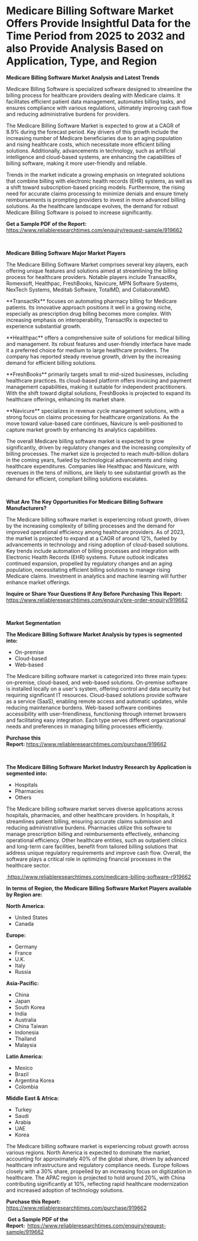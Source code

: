 <p><h1>Medicare Billing Software Market Offers Provide Insightful Data for the Time Period from 2025 to 2032 and also Provide Analysis Based on Application, Type, and Region</h1></p><p><strong>Medicare Billing Software Market Analysis and Latest Trends</strong></p>
<p><p>Medicare Billing Software is specialized software designed to streamline the billing process for healthcare providers dealing with Medicare claims. It facilitates efficient patient data management, automates billing tasks, and ensures compliance with various regulations, ultimately improving cash flow and reducing administrative burdens for providers. </p><p>The Medicare Billing Software Market is expected to grow at a CAGR of 8.9% during the forecast period. Key drivers of this growth include the increasing number of Medicare beneficiaries due to an aging population and rising healthcare costs, which necessitate more efficient billing solutions. Additionally, advancements in technology, such as artificial intelligence and cloud-based systems, are enhancing the capabilities of billing software, making it more user-friendly and reliable. </p><p>Trends in the market indicate a growing emphasis on integrated solutions that combine billing with electronic health records (EHR) systems, as well as a shift toward subscription-based pricing models. Furthermore, the rising need for accurate claims processing to minimize denials and ensure timely reimbursements is prompting providers to invest in more advanced billing solutions. As the healthcare landscape evolves, the demand for robust Medicare Billing Software is poised to increase significantly.</p></p>
<p><strong>Get a Sample PDF of the Report:&nbsp;</strong> <a href="https://www.reliableresearchtimes.com/enquiry/request-sample/919662?utm_campaign=2255&utm_medium=2&utm_source=Github&utm_content=ia&utm_term=17042025&utm_id=medicare-billing-software">https://www.reliableresearchtimes.com/enquiry/request-sample/919662</a></p>
<p>&nbsp;</p>
<p><strong>Medicare Billing Software Major Market Players</strong></p>
<p><p>The Medicare Billing Software Market comprises several key players, each offering unique features and solutions aimed at streamlining the billing process for healthcare providers. Notable players include TransactRx, Romexsoft, Healthpac, FreshBooks, Navicure, MPN Software Systems, NexTech Systems, Meditab Software, TotalMD, and CollaborateMD.</p><p>**TransactRx** focuses on automating pharmacy billing for Medicare patients. Its innovative approach positions it well in a growing niche, especially as prescription drug billing becomes more complex. With increasing emphasis on interoperability, TransactRx is expected to experience substantial growth.</p><p>**Healthpac** offers a comprehensive suite of solutions for medical billing and management. Its robust features and user-friendly interface have made it a preferred choice for medium to large healthcare providers. The company has reported steady revenue growth, driven by the increasing demand for efficient billing solutions.</p><p>**FreshBooks** primarily targets small to mid-sized businesses, including healthcare practices. Its cloud-based platform offers invoicing and payment management capabilities, making it suitable for independent practitioners. With the shift toward digital solutions, FreshBooks is projected to expand its healthcare offerings, enhancing its market share.</p><p>**Navicure** specializes in revenue cycle management solutions, with a strong focus on claims processing for healthcare organizations. As the move toward value-based care continues, Navicure is well-positioned to capture market growth by enhancing its analytics capabilities.</p><p>The overall Medicare billing software market is expected to grow significantly, driven by regulatory changes and the increasing complexity of billing processes. The market size is projected to reach multi-billion dollars in the coming years, fueled by technological advancements and rising healthcare expenditures. Companies like Healthpac and Navicure, with revenues in the tens of millions, are likely to see substantial growth as the demand for efficient, compliant billing solutions escalates.</p></p>
<p>&nbsp;</p>
<p><strong>What Are The Key Opportunities For Medicare Billing Software Manufacturers?</strong></p>
<p><p>The Medicare billing software market is experiencing robust growth, driven by the increasing complexity of billing processes and the demand for improved operational efficiency among healthcare providers. As of 2023, the market is projected to expand at a CAGR of around 12%, fueled by advancements in technology and rising adoption of cloud-based solutions. Key trends include automation of billing processes and integration with Electronic Health Records (EHR) systems. Future outlook indicates continued expansion, propelled by regulatory changes and an aging population, necessitating efficient billing solutions to manage rising Medicare claims. Investment in analytics and machine learning will further enhance market offerings.</p></p>
<p><strong>Inquire or Share Your Questions If Any Before Purchasing This Report:</strong> <a href="https://www.reliableresearchtimes.com/enquiry/pre-order-enquiry/919662?utm_campaign=2255&utm_medium=2&utm_source=Github&utm_content=ia&utm_term=17042025&utm_id=medicare-billing-software">https://www.reliableresearchtimes.com/enquiry/pre-order-enquiry/919662</a></p>
<p>&nbsp;</p>
<p><strong>Market Segmentation</strong></p>
<p><strong>The Medicare Billing Software Market Analysis by types is segmented into:</strong></p>
<p><ul><li>On-premise</li><li>Cloud-based</li><li>Web-based</li></ul></p>
<p><p>The Medicare billing software market is categorized into three main types: on-premise, cloud-based, and web-based solutions. On-premise software is installed locally on a user's system, offering control and data security but requiring significant IT resources. Cloud-based solutions provide software as a service (SaaS), enabling remote access and automatic updates, while reducing maintenance burdens. Web-based software combines accessibility with user-friendliness, functioning through internet browsers and facilitating easy integration. Each type serves different organizational needs and preferences in managing billing processes efficiently.</p></p>
<p><strong>Purchase this Report:&nbsp;</strong><a href="https://www.reliableresearchtimes.com/purchase/919662?utm_campaign=2255&utm_medium=2&utm_source=Github&utm_content=ia&utm_term=17042025&utm_id=medicare-billing-software">https://www.reliableresearchtimes.com/purchase/919662</a></p>
<p>&nbsp;</p>
<p><strong>The Medicare Billing Software Market Industry Research by Application is segmented into:</strong></p>
<p><ul><li>Hospitals</li><li>Pharmacies</li><li>Others</li></ul></p>
<p><p>The Medicare billing software market serves diverse applications across hospitals, pharmacies, and other healthcare providers. In hospitals, it streamlines patient billing, ensuring accurate claims submission and reducing administrative burdens. Pharmacies utilize this software to manage prescription billing and reimbursements effectively, enhancing operational efficiency. Other healthcare entities, such as outpatient clinics and long-term care facilities, benefit from tailored billing solutions that address unique regulatory requirements and improve cash flow. Overall, the software plays a critical role in optimizing financial processes in the healthcare sector.</p></p>
<p><a href="https://www.reliableresearchtimes.com/medicare-billing-software-r919662?utm_campaign=2255&utm_medium=2&utm_source=Github&utm_content=ia&utm_term=17042025&utm_id=medicare-billing-software">&nbsp;https://www.reliableresearchtimes.com/medicare-billing-software-r919662</a></p>
<p><strong>In terms of Region, the Medicare Billing Software Market Players available by Region are:</strong></p>
<p>
    <p> <strong> North America: </strong>
        <ul>
            <li>United States</li>
            <li>Canada</li>
        </ul>
        </p> 
    <p> <strong> Europe: </strong>
        <ul>
            <li>Germany</li>
            <li>France</li>
            <li>U.K.</li>
            <li>Italy</li>
            <li>Russia</li>
        </ul>
        </p> 
    <p> <strong> Asia-Pacific: </strong>
        <ul>
            <li>China</li>
            <li>Japan</li>
            <li>South Korea</li>
            <li>India</li>
            <li>Australia</li>
            <li>China Taiwan</li>
            <li>Indonesia</li>
            <li>Thailand</li>
            <li>Malaysia</li>
        </ul>
        </p> 
    <p> <strong> Latin America: </strong>
        <ul>
            <li>Mexico</li>
            <li>Brazil</li>
            <li>Argentina Korea</li>
            <li>Colombia</li>
        </ul>
        </p> 
    <p> <strong> Middle East & Africa: </strong>
        <ul>
            <li>Turkey</li>
            <li>Saudi</li>
            <li>Arabia</li>
            <li>UAE</li>
            <li>Korea</li>
        </ul>
    </p>
    </p>
<p><p>The Medicare billing software market is experiencing robust growth across various regions. North America is expected to dominate the market, accounting for approximately 40% of the global share, driven by advanced healthcare infrastructure and regulatory compliance needs. Europe follows closely with a 30% share, propelled by an increasing focus on digitization in healthcare. The APAC region is projected to hold around 20%, with China contributing significantly at 10%, reflecting rapid healthcare modernization and increased adoption of technology solutions.</p></p>
<p><strong>Purchase this Report: </strong><a href="https://www.reliableresearchtimes.com/purchase/919662?utm_campaign=2255&utm_medium=2&utm_source=Github&utm_content=ia&utm_term=17042025&utm_id=medicare-billing-software">https://www.reliableresearchtimes.com/purchase/919662</a></p>
<p>&nbsp;<strong>Get a Sample PDF of the Report:&nbsp;&nbsp;</strong><a href="https://www.reliableresearchtimes.com/enquiry/request-sample/919662?utm_campaign=2255&utm_medium=2&utm_source=Github&utm_content=ia&utm_term=17042025&utm_id=medicare-billing-software">https://www.reliableresearchtimes.com/enquiry/request-sample/919662</a></p>
<p><strong></strong></p>
<p><p></p><p></p><p></p></p>